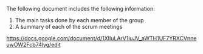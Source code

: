 The following document includes the following information:
1. The main tasks done by each member of the group
2. A summary of each of the scrum meetings

https://docs.google.com/document/d/1XIluLArV1iuJV_aWTH1UF7YRXCVnneuwOW2Fcb74lyg/edit

